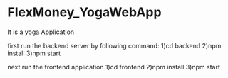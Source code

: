 # FlexMoney_YogaWebApp
It is a yoga Application 

first run the backend server by following command:
1)cd backend
2)npm install
3)npm start

next run the frontend application
1)cd frontend
2)npm install
3)npm start

